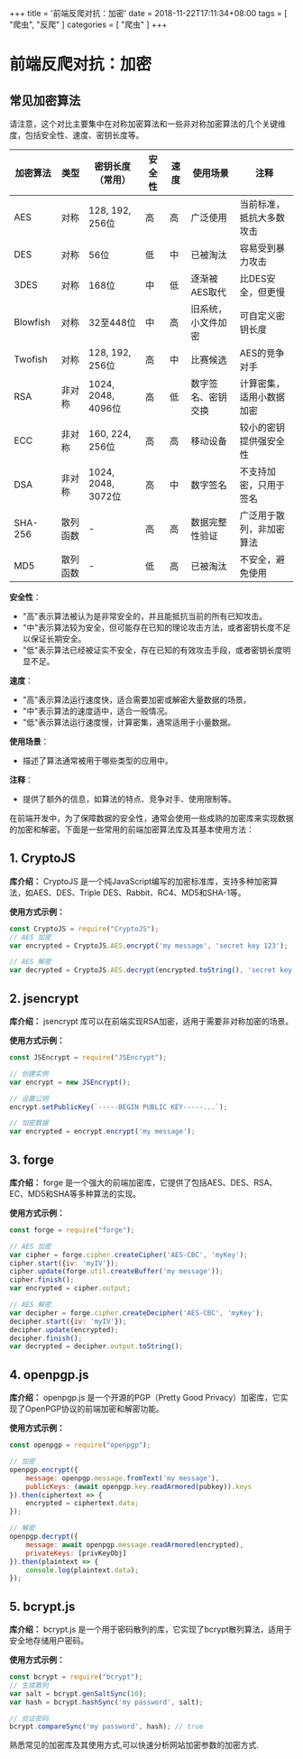 +++
title = '前端反爬对抗：加密'
date = 2018-11-22T17:11:34+08:00
tags = [
    "爬虫",
    "反爬"
]
categories = [
    "爬虫"
]
+++

# 前端反爬对抗：加密

## 常见加密算法

请注意，这个对比主要集中在对称加密算法和一些非对称加密算法的几个关键维度，包括安全性、速度、密钥长度等。

| 加密算法  | 类型     | 密钥长度（常用） | 安全性    | 速度     | 使用场景       | 注释                |
|-----------|---------|-----------------|---------|---------|--------------|---------------------|
| AES       | 对称     | 128, 192, 256位  | 高      | 高      | 广泛使用       | 当前标准，抵抗大多数攻击 |
| DES       | 对称     | 56位            | 低      | 中      | 已被淘汰       | 容易受到暴力攻击        |
| 3DES      | 对称     | 168位           | 中      | 低      | 逐渐被AES取代  | 比DES安全，但更慢       |
| Blowfish  | 对称     | 32至448位       | 中      | 高      | 旧系统，小文件加密 | 可自定义密钥长度        |
| Twofish   | 对称     | 128, 192, 256位  | 高      | 中      | 比赛候选       | AES的竞争对手           |
| RSA       | 非对称   | 1024, 2048, 4096位 | 高    | 低      | 数字签名、密钥交换 | 计算密集，适用小数据加密  |
| ECC       | 非对称   | 160, 224, 256位  | 高      | 高      | 移动设备       | 较小的密钥提供强安全性    |
| DSA       | 非对称   | 1024, 2048, 3072位 | 高    | 中      | 数字签名       | 不支持加密，只用于签名    |
| SHA-256   | 散列函数 | -               | 高      | 高      | 数据完整性验证 | 广泛用于散列，非加密算法  |
| MD5       | 散列函数 | -               | 低      | 高      | 已被淘汰       | 不安全，避免使用          |

**安全性**：
- "高"表示算法被认为是非常安全的，并且能抵抗当前的所有已知攻击。
- "中"表示算法较为安全，但可能存在已知的理论攻击方法，或者密钥长度不足以保证长期安全。
- "低"表示算法已经被证实不安全，存在已知的有效攻击手段，或者密钥长度明显不足。

**速度**：
- "高"表示算法运行速度快，适合需要加密或解密大量数据的场景。
- "中"表示算法的速度适中，适合一般情况。
- "低"表示算法运行速度慢，计算密集，通常适用于小量数据。

**使用场景**：
- 描述了算法通常被用于哪些类型的应用中。

**注释**：
- 提供了额外的信息，如算法的特点、竞争对手、使用限制等。


在前端开发中，为了保障数据的安全性，通常会使用一些成熟的加密库来实现数据的加密和解密。下面是一些常用的前端加密算法库及其基本使用方法：

## 1. CryptoJS

**库介绍：**
CryptoJS 是一个纯JavaScript编写的加密标准库，支持多种加密算法，如AES、DES、Triple DES、Rabbit、RC4、MD5和SHA-1等。

**使用方式示例：**
```javascript
const CryptoJS = require("CryptoJS");
// AES 加密
var encrypted = CryptoJS.AES.encrypt('my message', 'secret key 123');

// AES 解密
var decrypted = CryptoJS.AES.decrypt(encrypted.toString(), 'secret key 123');
```

## 2. jsencrypt

**库介绍：**
jsencrypt 库可以在前端实现RSA加密，适用于需要非对称加密的场景。

**使用方式示例：**
```javascript
const JSEncrypt = require("JSEncrypt");

// 创建实例
var encrypt = new JSEncrypt();

// 设置公钥
encrypt.setPublicKey(`-----BEGIN PUBLIC KEY-----...`);

// 加密数据
var encrypted = encrypt.encrypt('my message');
```

## 3. forge

**库介绍：**
forge 是一个强大的前端加密库，它提供了包括AES、DES、RSA、EC、MD5和SHA等多种算法的实现。

**使用方式示例：**
```javascript
const forge = require("forge");

// AES 加密
var cipher = forge.cipher.createCipher('AES-CBC', 'myKey');
cipher.start({iv: 'myIV'});
cipher.update(forge.util.createBuffer('my message'));
cipher.finish();
var encrypted = cipher.output;

// AES 解密
var decipher = forge.cipher.createDecipher('AES-CBC', 'myKey');
decipher.start({iv: 'myIV'});
decipher.update(encrypted);
decipher.finish();
var decrypted = decipher.output.toString();
```

## 4. openpgp.js

**库介绍：**
openpgp.js 是一个开源的PGP（Pretty Good Privacy）加密库，它实现了OpenPGP协议的前端加密和解密功能。

**使用方式示例：**
```javascript
const openpgp = require("openpgp");

// 加密
openpgp.encrypt({
    message: openpgp.message.fromText('my message'),       
    publicKeys: (await openpgp.key.readArmored(pubkey)).keys
}).then(ciphertext => {
    encrypted = ciphertext.data;
});

// 解密
openpgp.decrypt({
    message: await openpgp.message.readArmored(encrypted),     
    privateKeys: [privKeyObj] 
}).then(plaintext => {
    console.log(plaintext.data);
});
```

## 5. bcrypt.js

**库介绍：**
bcrypt.js 是一个用于密码散列的库，它实现了bcrypt散列算法，适用于安全地存储用户密码。

**使用方式示例：**
```javascript
const bcrypt = require("bcrypt");
// 生成散列
var salt = bcrypt.genSaltSync(10);
var hash = bcrypt.hashSync('my password', salt);

// 验证密码
bcrypt.compareSync('my password', hash); // true
```

熟悉常见的加密库及其使用方式,可以快速分析网站加密参数的加密方式.